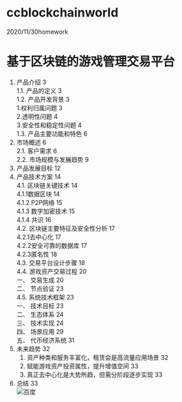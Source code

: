 # ccblockchainworld
2020/11/30homework

基于区块链的游戏管理交易平台	
=====
1. 产品介绍	3<br>
 1.1. 产品的定义	3<br>
 1.2. 产品开发背景	3<br>
   1.权利归属问题	3<br>
   2.透明性问题	4<br>
   3.安全性和稳定性问题	4<br>
 1.3. 产品主要功能和特色	6<br>
2. 市场概述	6<br>
 2.1. 客户需求	6<br>
 2.2. 市场规模与发展趋势	9<br>
3. 产品发展目标	12<br>
4. 产品技术方案	14<br>
 4.1. 区块链关键技术	14<br>
   4.1.1数据区块	14<br>
   4.1.2 P2P网络	15<br>
   4.1.3 数字加密技术	15<br>
   4.1.4 共识	16<br>
 4.2. 区块链主要特征及安全性分析	17<br>
   4.2.1去中心化	17<br>
   4.2.2安全可靠的数据库	17<br>
   4.2.3匿名性	18<br>
 4.3. 交易平台设计步骤	18<br>
 4.4. 游戏资产交易过程	20<br>
   一、 交易生成	20<br>
   二、 节点验证	23<br>
 4.5. 系统技术框架	23<br>
   一、 技术目标	23<br>
   二、 生态体系	24<br>
   三、 技术实现	24<br>
   四、 场景应用	29<br>
   五、 代币经济系统	31<br>
5. 未来趋势	32<br>
   1. 资产种类和服务丰富化，租赁会是高流量应用场景	32<br>
   2. 赋能游戏资产投资属性，提升增值空间	33<br>
   3. 真正去中心化是大势所趋，但需分阶段逐步实现	33<br>
6. 总结	33<br>
![百度](baidu.png "百度图片")
